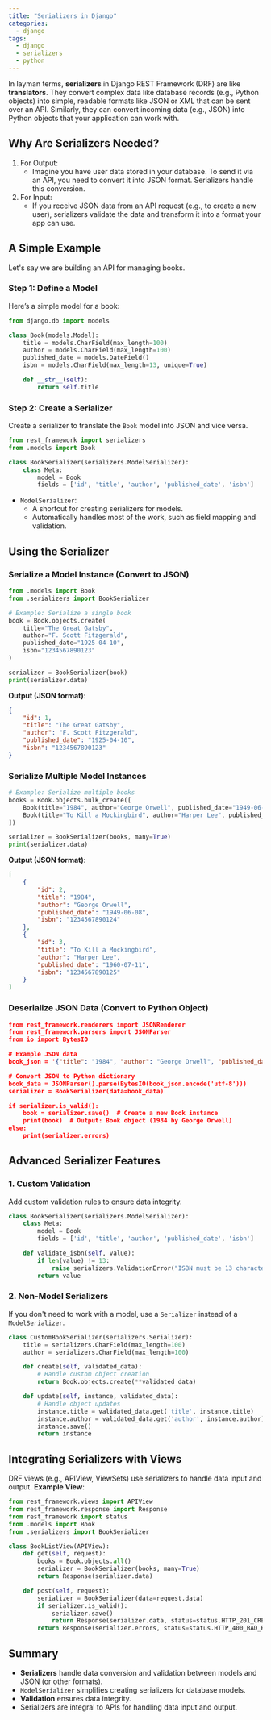 ```yaml
---
title: "Serializers in Django"
categories:
  - django
tags:
  - django
  - serializers
  - python
---
```

In layman terms, **serializers** in Django REST Framework (DRF) are like **translators**. They convert complex data like database records (e.g., Python objects) into simple, readable formats like JSON or XML that can be sent over an API. Similarly, they can convert incoming data (e.g., JSON) into Python objects that your application can work with.

## Why Are Serializers Needed?
1. For Output:
    - Imagine you have user data stored in your database. To send it via an API, you need to convert it into JSON format. Serializers handle this conversion.
2. For Input:
    - If you receive JSON data from an API request (e.g., to create a new user), serializers validate the data and transform it into a format your app can use.


## A Simple Example
Let's say we are building an API for managing books.

### Step 1: Define a Model
Here’s a simple model for a book:

```python
from django.db import models

class Book(models.Model):
    title = models.CharField(max_length=100)
    author = models.CharField(max_length=100)
    published_date = models.DateField()
    isbn = models.CharField(max_length=13, unique=True)

    def __str__(self):
        return self.title
```
### Step 2: Create a Serializer
Create a serializer to translate the `Book` model into JSON and vice versa.
```python
from rest_framework import serializers
from .models import Book

class BookSerializer(serializers.ModelSerializer):
    class Meta:
        model = Book
        fields = ['id', 'title', 'author', 'published_date', 'isbn']
```
- `ModelSerializer`:
    - A shortcut for creating serializers for models.
    - Automatically handles most of the work, such as field mapping and validation.

## Using the Serializer
### Serialize a Model Instance (Convert to JSON)
```python
from .models import Book
from .serializers import BookSerializer

# Example: Serialize a single book
book = Book.objects.create(
    title="The Great Gatsby",
    author="F. Scott Fitzgerald",
    published_date="1925-04-10",
    isbn="1234567890123"
)

serializer = BookSerializer(book)
print(serializer.data)
```
**Output (JSON format)**:
```json
{
    "id": 1,
    "title": "The Great Gatsby",
    "author": "F. Scott Fitzgerald",
    "published_date": "1925-04-10",
    "isbn": "1234567890123"
}
```
### Serialize Multiple Model Instances
```python
# Example: Serialize multiple books
books = Book.objects.bulk_create([
    Book(title="1984", author="George Orwell", published_date="1949-06-08", isbn="1234567890124"),
    Book(title="To Kill a Mockingbird", author="Harper Lee", published_date="1960-07-11", isbn="1234567890125")
])

serializer = BookSerializer(books, many=True)
print(serializer.data)
```
**Output (JSON format)**:
```json
[
    {
        "id": 2,
        "title": "1984",
        "author": "George Orwell",
        "published_date": "1949-06-08",
        "isbn": "1234567890124"
    },
    {
        "id": 3,
        "title": "To Kill a Mockingbird",
        "author": "Harper Lee",
        "published_date": "1960-07-11",
        "isbn": "1234567890125"
    }
]
```
### Deserialize JSON Data (Convert to Python Object)
```json
from rest_framework.renderers import JSONRenderer
from rest_framework.parsers import JSONParser
from io import BytesIO

# Example JSON data
book_json = '{"title": "1984", "author": "George Orwell", "published_date": "1949-06-08", "isbn": "9876543210123"}'

# Convert JSON to Python dictionary
book_data = JSONParser().parse(BytesIO(book_json.encode('utf-8')))
serializer = BookSerializer(data=book_data)

if serializer.is_valid():
    book = serializer.save()  # Create a new Book instance
    print(book)  # Output: Book object (1984 by George Orwell)
else:
    print(serializer.errors)
```

## Advanced Serializer Features
### 1. Custom Validation
Add custom validation rules to ensure data integrity.
```python
class BookSerializer(serializers.ModelSerializer):
    class Meta:
        model = Book
        fields = ['id', 'title', 'author', 'published_date', 'isbn']

    def validate_isbn(self, value):
        if len(value) != 13:
            raise serializers.ValidationError("ISBN must be 13 characters long.")
        return value
```
### 2. Non-Model Serializers
If you don't need to work with a model, use a `Serializer` instead of a `ModelSerializer`.
```python
class CustomBookSerializer(serializers.Serializer):
    title = serializers.CharField(max_length=100)
    author = serializers.CharField(max_length=100)

    def create(self, validated_data):
        # Handle custom object creation
        return Book.objects.create(**validated_data)

    def update(self, instance, validated_data):
        # Handle object updates
        instance.title = validated_data.get('title', instance.title)
        instance.author = validated_data.get('author', instance.author)
        instance.save()
        return instance
```

## Integrating Serializers with Views
DRF views (e.g., APIView, ViewSets) use serializers to handle data input and output.
**Example View**:
```python
from rest_framework.views import APIView
from rest_framework.response import Response
from rest_framework import status
from .models import Book
from .serializers import BookSerializer

class BookListView(APIView):
    def get(self, request):
        books = Book.objects.all()
        serializer = BookSerializer(books, many=True)
        return Response(serializer.data)

    def post(self, request):
        serializer = BookSerializer(data=request.data)
        if serializer.is_valid():
            serializer.save()
            return Response(serializer.data, status=status.HTTP_201_CREATED)
        return Response(serializer.errors, status=status.HTTP_400_BAD_REQUEST)
```

## Summary
- **Serializers** handle data conversion and validation between models and JSON (or other formats).
- `ModelSerializer` simplifies creating serializers for database models.
- **Validation** ensures data integrity.
- Serializers are integral to APIs for handling data input and output.


